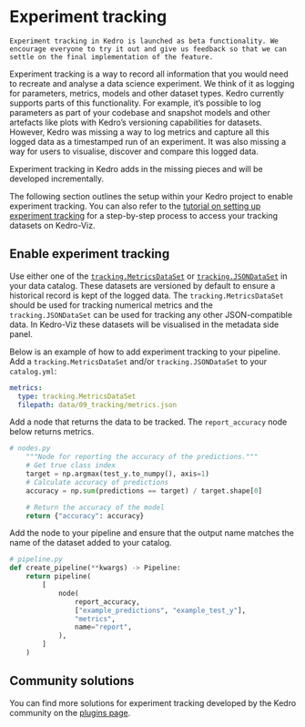 # Experiment tracking

```{warning}
Experiment tracking in Kedro is launched as beta functionality. We encourage everyone to try it out and give us feedback so that we can settle on the final implementation of the feature.
```

Experiment tracking is a way to record all information that you would need to recreate and analyse a data science experiment. We think of it as logging for parameters, metrics, models and other dataset types.
Kedro currently supports parts of this functionality. For example, it’s possible to log parameters as part of your codebase and snapshot models and other artefacts like plots with Kedro’s versioning capabilities for datasets.
However, Kedro was missing a way to log metrics and capture all this logged data as a timestamped run of an experiment. It was also missing a way for users to visualise, discover and compare this logged data.

Experiment tracking in Kedro adds in the missing pieces and will be developed incrementally.

The following section outlines the setup within your Kedro project to enable experiment tracking. You can also refer to the [tutorial on setting up experiment tracking](../tutorial/set_up_experiment_tracking.md) for a step-by-step process to access your tracking datasets on Kedro-Viz.

## Enable experiment tracking
Use either one of the [`tracking.MetricsDataSet`](/kedro.extras.datasets.tracking.MetricsDataSet) or [`tracking.JSONDataSet`](/kedro.extras.datasets.tracking.JSONDataSet) in your data catalog. These datasets are versioned by default to ensure a historical record is kept of the logged data.
The `tracking.MetricsDataSet` should be used for tracking numerical metrics and the `tracking.JSONDataSet` can be used for tracking any other JSON-compatible data. In Kedro-Viz these datasets will be visualised in the metadata side panel.

Below is an example of how to add experiment tracking to your pipeline. Add a `tracking.MetricsDataSet` and/or `tracking.JSONDataSet` to your `catalog.yml`:
```yaml
metrics:
  type: tracking.MetricsDataSet
  filepath: data/09_tracking/metrics.json

```

Add a node that returns the data to be tracked. The `report_accuracy` node below returns metrics.

```python
# nodes.py
    """Node for reporting the accuracy of the predictions."""
    # Get true class index
    target = np.argmax(test_y.to_numpy(), axis=1)
    # Calculate accuracy of predictions
    accuracy = np.sum(predictions == target) / target.shape[0]

    # Return the accuracy of the model
    return {"accuracy": accuracy}
```

Add the node to your pipeline and ensure that the output name matches the name of the dataset added to your catalog.

```python
# pipeline.py
def create_pipeline(**kwargs) -> Pipeline:
    return pipeline(
        [
            node(
                report_accuracy,
                ["example_predictions", "example_test_y"],
                "metrics",
                name="report",
            ),
        ]
    )
```

## Community solutions
You can find more solutions for experiment tracking developed by the Kedro community on the [plugins page](../extend_kedro/plugins.md#community-developed-plugins).
